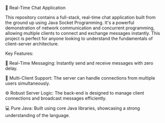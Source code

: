 💬 Real-Time Chat Application

This repository contains a full-stack, real-time chat application built from the ground up using Java Socket Programming. It's a powerful demonstration of network communication and concurrent programming, allowing multiple clients to connect and exchange messages instantly. This project is perfect for anyone looking to understand the fundamentals of client-server architecture.

Key Features:

🚀 Real-Time Messaging: Instantly send and receive messages with zero delay.

🤝 Multi-Client Support: The server can handle connections from multiple users simultaneously.

⚙️ Robust Server Logic: The back-end is designed to manage client connections and broadcast messages efficiently.

💻 Pure Java: Built using core Java libraries, showcasing a strong understanding of the language.
